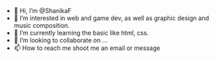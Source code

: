 - 👋 Hi, I’m @ShanikaF
- 👀 I’m interested in web and game dev, as well as graphic design and music composition.
- 🌱 I’m currently learning the basic like html, css.
- 💞️ I’m looking to collaborate on ...
- 📫 How to reach me shoot me an email or message

<!---
ShanikaF/ShanikaF is a ✨ special ✨ repository because its `README.md` (this file) appears on your GitHub profile.
You can click the Preview link to take a look at your changes.
--->
